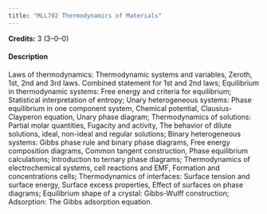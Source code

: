 ```yaml
---
title: "MLL702 Thermodynamics of Materials"
---
```

**Credits:** 3 (3–0–0)

#### Description
Laws of thermodynamics: Thermodynamic systems and variables, Zeroth, 1st, 2nd and 3rd laws. Combined statement for 1st and 2nd laws; Equilibrium in thermodynamic systems: Free energy and criteria for equilibrium; Statistical interpretation of entropy; Unary heterogeneous systems: Phase equilibrium in one component system, Chemical potential, Clausius-Clayperon equation, Unary phase diagram; Thermodynamics of solutions: Partial molar quantities, Fugacity and activity, The behavior of dilute solutions, ideal, non-ideal and regular solutions; Binary heterogeneous systems: Gibbs phase rule and binary phase diagrams, Free energy composition diagrams, Common tangent construction, Phase equilibrium calculations; Introduction to ternary phase diagrams; Thermodynamics of electrochemical systems, cell reactions and EMF, Formation and concentrations cells; Thermodynamics of interfaces: Surface tension and surface energy, Surface excess properties, Effect of surfaces on phase diagrams; Equilibrium shape of a crystal: Gibbs-Wulff construction; Adsorption: The Gibbs adsorption equation.